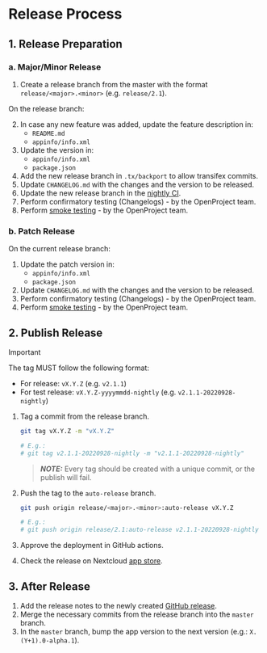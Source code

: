 # Release Process

## 1. Release Preparation

### a. Major/Minor Release

1. Create a release branch from the master with the format `release/<major>.<minor>` (e.g. `release/2.1`).

On the release branch:

2. In case any new feature was added, update the feature description in:
   - `README.md`
   - `appinfo/info.xml`
3. Update the version in:
   - `appinfo/info.xml`
   - `package.json`
4. Add the new release branch in `.tx/backport` to allow transifex commits.
5. Update `CHANGELOG.md` with the changes and the version to be released.
6. Update the new release branch in the [nightly CI](../.github/workflows/nighlty-ci-release-branch.yml).
7. Perform confirmatory testing (Changelogs) - by the OpenProject team.
8. Perform [smoke testing](testing/smoke_testing.md) - by the OpenProject team.

### b. Patch Release

On the current release branch:

1. Update the patch version in:
   - `appinfo/info.xml`
   - `package.json`
2. Update `CHANGELOG.md` with the changes and the version to be released.
3. Perform confirmatory testing (Changelogs) - by the OpenProject team.
4. Perform [smoke testing](testing/smoke_testing.md) - by the OpenProject team.

## 2. Publish Release

> [!IMPORTANT]
>
> The tag MUST follow the following format:
>
> - For release: `vX.Y.Z` (e.g. `v2.1.1`)
> - For test release: `vX.Y.Z-yyyymmdd-nightly` (e.g. `v2.1.1-20220928-nightly`)

1. Tag a commit from the release branch.

   ```bash
   git tag vX.Y.Z -m "vX.Y.Z"

   # E.g.:
   # git tag v2.1.1-20220928-nightly -m "v2.1.1-20220928-nightly"
   ```

   > **_NOTE:_** Every tag should be created with a unique commit, or the publish will fail.

2. Push the tag to the `auto-release` branch.

   ```bash
   git push origin release/<major>.<minor>:auto-release vX.Y.Z

   # E.g.:
   # git push origin release/2.1:auto-release v2.1.1-20220928-nightly
   ```

3. Approve the deployment in GitHub actions.
4. Check the release on Nextcloud [app store](https://apps.nextcloud.com/apps/integration_openproject/releases).

## 3. After Release

1. Add the release notes to the newly created [GitHub release](https://github.com/nextcloud/integration_openproject/releases).
2. Merge the necessary commits from the release branch into the `master` branch.
3. In the `master` branch, bump the app version to the next version (e.g.: `X.(Y+1).0-alpha.1`).
